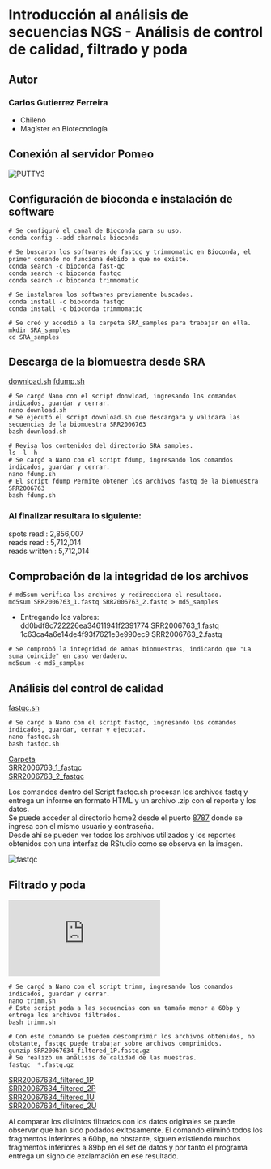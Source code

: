 # Introducción al análisis de secuencias NGS - Análisis de control de calidad, filtrado y poda  

## **Autor**
### Carlos Gutierrez Ferreira  
- Chileno
- Magíster en Biotecnología

## Conexión al servidor Pomeo

![PUTTY3](https://user-images.githubusercontent.com/80927233/119919416-67792b00-bf38-11eb-8e85-ffe2a8c69777.jpg)

## Configuración de bioconda e instalación de software

```
# Se configuró el canal de Bioconda para su uso.
conda config --add channels bioconda 

# Se buscaron los softwares de fastqc y trimmomatic en Bioconda, el primer comando no funciona debido a que no existe.
conda search -c bioconda fast-qc
conda search -c bioconda fastqc
conda search -c bioconda trimmomatic 

# Se instalaron los softwares previamente buscados.
conda install -c bioconda fastqc
conda install -c bioconda trimmomatic 

# Se creó y accedió a la carpeta SRA_samples para trabajar en ella.
mkdir SRA_samples
cd SRA_samples 
```

## Descarga de la biomuestra desde SRA
[download.sh](https://github.com/GenomicsEducation/CarlosGutierrez/blob/main/Analisis-secuencias-NGS/SCRIPT/download.sh) 
[fdump.sh](https://github.com/GenomicsEducation/CarlosGutierrez/blob/main/Analisis-secuencias-NGS/SCRIPT/fdump.sh)

```
# Se cargó Nano con el script donwload, ingresando los comandos indicados, guardar y cerrar.
nano download.sh
# Se ejecutó el script download.sh que descargara y validara las secuencias de la biomuestra SRR2006763
bash download.sh 

# Revisa los contenidos del directorio SRA_samples.
ls -l -h 
# Se cargó a Nano con el script fdump, ingresando los comandos indicados, guardar y cerrar.
nano fdump.sh
# El script fdump Permite obtener los archivos fastq de la biomuestra SRR2006763
bash fdump.sh 
```

### Al finalizar resultara lo siguiente:  

spots read : 2,856,007  
reads read : 5,712,014  
reads written : 5,712,014  

## Comprobación de la integridad de los archivos

```
# md5sum verifica los archivos y redirecciona el resultado. 
md5sum SRR2006763_1.fastq SRR2006763_2.fastq > md5_samples
```

- Entregando los valores:  
dd0bdf8c722226ea34611941f2391774  SRR2006763_1.fastq  
1c63ca4a6e14de4f93f7621e3e990ec9  SRR2006763_2.fastq  

```
# Se comprobó la integridad de ambas biomuestras, indicando que "La suma coincide" en caso verdadero.
md5sum -c md5_samples 
```

## Análisis del control de calidad
[fastqc.sh](https://github.com/GenomicsEducation/CarlosGutierrez/blob/main/Analisis-secuencias-NGS/SCRIPT/fastqc.sh) 

```
# Se cargó a Nano con el script fastqc, ingresando los comandos indicados, guardar, cerrar y ejecutar. 
nano fastqc.sh
bash fastqc.sh
```

[Carpeta](https://github.com/GenomicsEducation/CarlosGutierrez/blob/main/Analisis-secuencias-NGS/FastQC/)  
[SRR2006763_1_fastqc](https://github.com/GenomicsEducation/CarlosGutierrez/blob/main/Analisis-secuencias-NGS/FastQC/SRR2006763_1_fastqc.html)  
[SRR2006763_2_fastqc](https://github.com/GenomicsEducation/CarlosGutierrez/blob/main/Analisis-secuencias-NGS/FastQC/SRR2006763_2_fastqc.html)  

Los comandos dentro del Script fastqc.sh procesan los archivos fastq y entrega un informe en formato HTML y un archivo .zip con el reporte y los datos.  
Se puede acceder al directorio home2 desde el puerto [8787](http://200.54.220.141:8787/) donde se ingresa con el mismo usuario y contraseña.  
Desde ahí se pueden ver todos los archivos utilizados y los reportes obtenidos con una interfaz de RStudio como se observa en la imagen.

![fastqc](https://user-images.githubusercontent.com/80927233/121597512-cf3a7600-ca0e-11eb-8c0f-803c4dab20d1.png)

## Filtrado y poda
![trimm.sh](https://github.com/GenomicsEducation/CarlosGutierrez/blob/main/Analisis-secuencias-NGS/SCRIPT/trimm.sh) 

```
# Se cargó a Nano con el script trimm, ingresando los comandos indicados, guardar y cerrar.
nano trimm.sh
# Este script poda a las secuencias con un tamaño menor a 60bp y entrega los archivos filtrados.
bash trimm.sh 

# Con este comando se pueden descomprimir los archivos obtenidos, no obstante, fastqc puede trabajar sobre archivos comprimidos.
gunzip SRR20067634_filtered_1P.fastq.gz 
# Se realizó un análisis de calidad de las muestras.
fastqc  *.fastq.gz 
```

[SRR20067634_filtered_1P](https://github.com/GenomicsEducation/CarlosGutierrez/blob/main/Analisis-secuencias-NGS/FastQC/SRR20067634_filtered_1P_fastqc.html)  
[SRR20067634_filtered_2P](https://github.com/GenomicsEducation/CarlosGutierrez/blob/main/Analisis-secuencias-NGS/FastQC/SRR20067634_filtered_2P_fastqc.html)  
[SRR20067634_filtered_1U](https://github.com/GenomicsEducation/CarlosGutierrez/blob/main/Analisis-secuencias-NGS/FastQC/SRR20067634_filtered_1U_fastqc.html)  
[SRR20067634_filtered_2U](https://github.com/GenomicsEducation/CarlosGutierrez/blob/main/Analisis-secuencias-NGS/FastQC/SRR20067634_filtered_2U_fastqc.html)  

Al comparar los distintos filtrados con los datos originales se puede observar que han sido podados exitosamente.
El comando eliminó todos los fragmentos inferiores a 60bp, no obstante, siguen existiendo muchos fragmentos inferiores a 89bp en el set de datos y por tanto el programa entrega un signo de exclamación en ese resultado. 

